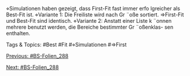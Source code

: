⋄Simulationen haben gezeigt, dass First-Fit fast immer erfo lgreicher als Best-Fit ist.
⋄Variante 1: Die Freiliste wird nach Gr ¨oße sortiert.
⇒First-Fit und Best-Fit sind identisch.
⋄Variante 2: Anstatt einer Liste k ¨onnen mehrere benutzt werden, die Bereiche bestimmter Gr ¨oßenklas-
sen enthalten.

   Tags & Topics:
   #Best
   #Fit
   #⋄Simulationen
   #⇒First

[Previous: #BS-Folien_288](BS-Folien_288.md)

[Next: #BS-Folien_288](BS-Folien_288.md)